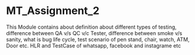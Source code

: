 # MT_Assignment_2
This Module contains  about definition about  different types of testing, difference between QA v/s QC v/c Tester, difference between smoke v/s sanity, what is bug life cycle, test scenario of pen stand, chair, watch, ATM, Door etc. HLR and TestCase of whatsapp, facebook and instagrame etc
